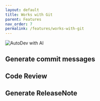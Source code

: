```yaml
---
layout: default
title: Works with Git
parent: Features
nav_order: 7
permalink: /features/works-with-git
---
```


![AutoDev with AI](https://unitmesh.cc/auto-dev/works-with-git.png)

## Generate commit messages

## Code Review

## Generate ReleaseNote